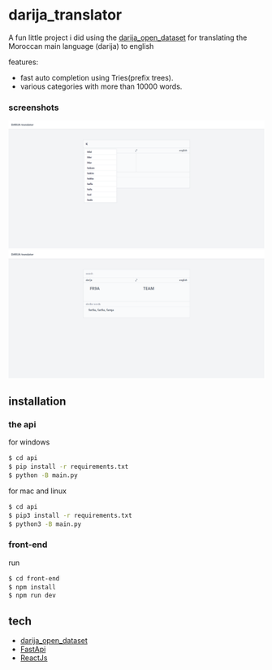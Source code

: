 # darija_translator
A fun little project i did using the [darija_open_dataset](https://github.com/darija-open-dataset/dataset)
for translating the Moroccan main language (darija) to english 

features:
- fast auto completion using Tries(prefix trees).
- various categories with more than 10000 words.


### screenshots
![image info](res/screenshot1.png)
![image info](res/screenshot2.png)

## installation
### the api
for windows
```sh
$ cd api
$ pip install -r requirements.txt
$ python -B main.py
```

for mac and linux
```sh
$ cd api
$ pip3 install -r requirements.txt
$ python3 -B main.py
```

### front-end
run
```sh
$ cd front-end
$ npm install
$ npm run dev
```


## tech
- [darija_open_dataset](https://github.com/darija-open-dataset/dataset)
- [FastApi](https://github.com/tiangolo/fastapi)
- [ReactJs](https://github.com/facebook/react)

